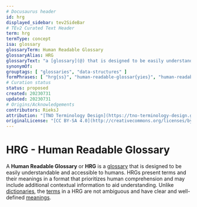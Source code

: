 ```yaml
---
# Docusaurus header
id: hrg
displayed_sidebar: tev2SideBar
# TEv2 Curated Text Header
term: hrg
termType: concept
isa: glossary
glossaryTerm: Human Readable Glossary
glossaryAlias: HRG
glossaryText: "a [glossary](@) that is designed to be easily understandable and accessible to humans. HRGs present terms and their meanings in a format that prioritizes human comprehension and may include additional contextual information to aid understanding."
synonymOf:
grouptags: [ "glossaries", "data-structures" ]
formPhrases: [ "hrg{ss}", "human-readable-glossar{yies}", "human-readable-glossar{yies}-hrg{ss}" ]
# Curation status
status: proposed
created: 20230731
updated: 20230731
# Origins/Acknowledgements
contributors: RieksJ
attribution: "[TNO Terminology Design](https://tno-terminology-design.github.io/tev2-specifications/docs)"
originalLicense: "[CC BY-SA 4.0](http://creativecommons.org/licenses/by-sa/4.0/?ref=chooser-v1)"
---
```


# HRG - Human Readable Glossary

A **Human Readable Glossary** or **HRG** is a [glossary](@) that is designed to be easily understandable and accessible to humans. HRGs present terms and their meanings in a format that prioritizes human comprehension and may include additional contextual information to aid understanding. Unlike [dictionaries](@), the [terms](@) in a HRG are not ambiguous and have clear and well-defined [meanings](definition@).
